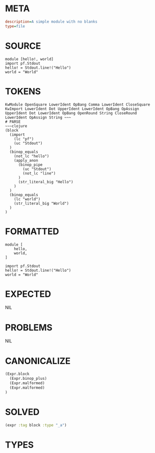# META
~~~ini
description=A simple module with no blanks
type=file
~~~
# SOURCE
~~~roc
module [hello!, world]
import pf.Stdout
hello! = Stdout.line!("Hello")
world = "World"
~~~
# TOKENS
~~~text
KwModule OpenSquare LowerIdent OpBang Comma LowerIdent CloseSquare KwImport LowerIdent Dot UpperIdent LowerIdent OpBang OpAssign UpperIdent Dot LowerIdent OpBang OpenRound String CloseRound LowerIdent OpAssign String ~~~
# PARSE
~~~clojure
(block
  (import
    (lc "pf")
    (uc "Stdout")
  )
  (binop_equals
    (not_lc "hello")
    (apply_anon
      (binop_pipe
        (uc "Stdout")
        (not_lc "line")
      )
      (str_literal_big "Hello")
    )
  )
  (binop_equals
    (lc "world")
    (str_literal_big "World")
  )
)
~~~
# FORMATTED
~~~roc
module [
	hello,
	world,
]

import pf.Stdout
hello! = Stdout.line!("Hello")
world = "World"
~~~
# EXPECTED
NIL
# PROBLEMS
NIL
# CANONICALIZE
~~~clojure
(Expr.block
  (Expr.binop_plus)
  (Expr.malformed)
  (Expr.malformed)
)
~~~
# SOLVED
~~~clojure
(expr :tag block :type "_a")
~~~
# TYPES
~~~roc
~~~
